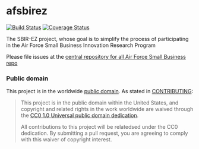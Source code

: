 afsbirez
========
[![Build Status](https://travis-ci.org/18F/afsbirez.svg?branch=master)](https://travis-ci.org/18F/afsbirez) [![Coverage Status](https://coveralls.io/repos/18F/afsbirez/badge.png)](https://coveralls.io/r/18F/afsbirez)

The SBIR-EZ project, whose goal is to simplify the process of participating in the Air Force Small Business Innovation Research Program

Please file issues at the [central repository for all Air Force Small Business repo](https://github.com/18f/afsmallbiz/issues?labels=Product%3A+SBIR&page=1&state=open)

### Public domain

This project is in the worldwide [public domain](LICENSE.md). As stated in [CONTRIBUTING](CONTRIBUTING.md):

> This project is in the public domain within the United States, and copyright and related rights in the work worldwide are waived through the [CC0 1.0 Universal public domain dedication](https://creativecommons.org/publicdomain/zero/1.0/).
>
> All contributions to this project will be relatedsed under the CC0 dedication. By submitting a pull request, you are agreeing to comply with this waiver of copyright interest.
